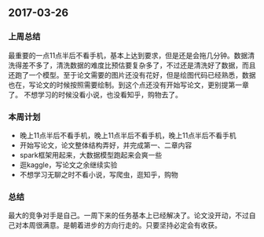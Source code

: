 ## 2017-03-26 ##

### 上周总结 ###
最重要的一点11点半后不看手机，基本上达到要求，但是还是会拖几分钟。数据清洗得差不多了，清洗数据的难度比预估要复杂多了，不过还是清洗好了数据，而且还跑了一个模型。至于论文需要的图片还没有花好，但是绘图代码已经熟悉，数据也在，写论文的时候按照需要绘制。到这个点还没有开始写论文，更别提第一章了。
不想学习的时候没看小说，也没看知乎，购物去了。


### 本周计划 ###
+ 晚上11点半后不看手机，晚上11点半后不看手机，晚上11点半后不看手机
+ 开始写论文，论文整体结构弄好，并完成第一、二章内容
+ spark框架用起来，大数据模型跑起来会爽一些
+ 逛kaggle，写论文之余继续实验
+ 不想学习无聊之时不看小说，写爬虫，逛知乎，购物

### 总结 ###
最大的竞争对手是自己。一周下来的任务基本上已经解决了。论文没开动，不过自己对本周很满意。是朝着进步的方向行走的。只要坚持必定会有收获。


